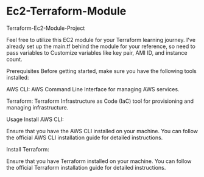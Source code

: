 # Ec2-Terraform-Module

Terraform-Ec2-Module-Project

Feel free to utilize this EC2 module for your Terraform learning journey. I've already set up the main.tf behind the module for your reference, so need to pass variables to Customize variables like key pair, AMI ID, and instance count.

Prerequisites
Before getting started, make sure you have the following tools installed:

AWS CLI: AWS Command Line Interface for managing AWS services.

Terraform: Terraform Infrastructure as Code (IaC) tool for provisioning and managing infrastructure.

Usage
Install AWS CLI:

Ensure that you have the AWS CLI installed on your machine. You can follow the official AWS CLI installation guide for detailed instructions.

Install Terraform:

Ensure that you have Terraform installed on your machine. You can follow the official Terraform installation guide for detailed instructions.

